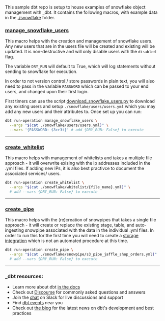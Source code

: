 This sample dbt repo is setup to house examples of snowflake object management with _dbt.
It contains the following macros, with example data in the [./snowflake](./snowflake/) folder.



### [manage_snowflake_users](./macros/manage_snowflake_users.sql)

This macro helps with the creation and management of snowflake users. Any new users that are in the users file will be created and existing will be updated. It is non-destructive and will only disable users with the `disabled` flag.

The variable `DRY_RUN` will default to True, which will log statements without sending to snowflake for execution.

In order to not version control / store passwords in plain text, you will also need to pass in the variable `PASSWORD` which can be passed to your end users, and changed upon their first login.

First timers can use the script [download_snowflake_users.py](./download_snowflake_users.sql) to download any existing users and setup `./snowflake/users/users.yml` which you may add any new users and their attributes to. Once set up you can run:
```bash
dbt run-operation manage_snowflake_users \
  --args "$(cat ./snowflake/users/users.yml)" \
  --vars '{PASSWORD: $3cr3t}' # add {DRY_RUN: False} to execute
```

___
### [create_whitelist](./create_whitelist.sql)

This macro helps with management of whitelists and takes a multiple file approach - it will overwrite exising with the ip addresses included in the .yml files. If adding new IPs, it is also best practivce to document the associated services/ users.

```bash
dbt run-operation create_whitelist \
  --args "$(cat ./snowflake/whitelist/{file_name}.yml)" \
  # add --vars {DRY_RUN: False} to execute
```

___
### [create_pipe](./create_pipe.sql)

This macro helps with the (re)creation of snowpipes that takes a single file approach - it will create or replace the existing stage, table, and auto-ingesting snowpipe associated with the data in the individual .yml files. In order to run this for the first time you will need to create a [storage integration](https://docs.snowflake.com/en/sql-reference/sql/create-storage-integration.html#syntax) which is not an automated procedure at this time.

```bash
dbt run-operation create_pipe \
  --args "$(cat ./snowflake/snowpipe/s3_pipe_jaffle_shop_orders.yml)"  \
  # add --vars {DRY_RUN: False} to execute
```

___

### _dbt resources:
- Learn more about dbt [in the docs](https://docs.getdbt.com/docs/introduction)
- Check out [Discourse](https://discourse.getdbt.com/) for commonly asked questions and answers
- Join the [chat](https://community.getdbt.com/) on Slack for live discussions and support
- Find [dbt events](https://events.getdbt.com) near you
- Check out [the blog](https://blog.getdbt.com/) for the latest news on dbt's development and best practices
